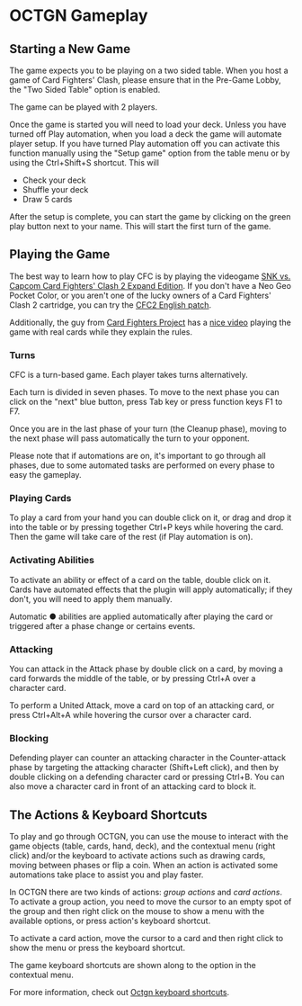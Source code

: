 # OCTGN Gameplay

## Starting a New Game
The game expects you to be playing on a two sided table. When you host a game of Card Fighters' Clash, please ensure that in the Pre-Game Lobby, the "Two Sided Table" option is enabled.

The game can be played with 2 players.

Once the game is started you will need to load your deck. Unless you have turned off Play automation, when you load a deck the game will automate player setup. If you have turned Play automation off you can activate this function manually using the "Setup game" option from the table menu or by using the <span class=kb>Ctrl</span>+<span class=kb>Shift</span>+<span class=kb>S</span> shortcut. This will
- Check your deck
- Shuffle your deck
- Draw 5 cards

After the setup is complete, you can start the game by clicking on the green play button next to your name. This will start the first turn of the game.

## Playing the Game
The best way to learn how to play CFC is by playing the videogame [SNK vs. Capcom Card Fighters' Clash 2 Expand Edition](http://neogeo.freeplaytech.com/svc-2/). If you don't have a Neo Geo Pocket Color, or you aren't one of the lucky owners of a Card Fighters' Clash 2 cartridge, you can try the [CFC2 English patch](http://cfc2english.blogspot.com.es/).

Additionally, the guy from [Card Fighters Project](https://www.cardfighterproject.com/) has a [nice video](https://www.youtube.com/watch?v=xuasJzdpiTc) playing the game with real cards while they explain the rules.

### Turns
CFC is a turn-based game. Each player takes turns alternatively.

Each turn is divided in seven phases. To move to the next phase you can click on the "next" blue button, press <span class=kb>Tab</span> key or press function keys <span class=kb>F1</span> to <span class=kb>F7</span>.

Once you are in the last phase of your turn (the Cleanup phase), moving to the next phase will pass automatically the turn to your opponent.

Please note that if automations are on, it's important to go through all phases, due to some automated tasks are performed on every phase to easy the gameplay.

### Playing Cards
To play a card from your hand you can double click on it, or drag and drop it into the table or by pressing together <span class=kb>Ctrl</span>+<span class=kb>P</span> keys while hovering the card. Then the game will take care of the rest (if Play automation is on).

### Activating Abilities
To activate an ability or effect of a card on the table, double click on it. Cards have automated effects that the plugin will apply automatically; if they don't, you will need to apply them manually.

Automatic <span class="ab ab-auto">●</span> abilities are applied automatically after playing the card or triggered after a phase change or certains events.

### Attacking
You can attack in the Attack phase by double click on a card, by moving a card forwards the middle of the table, or by pressing <span class=kb>Ctrl</span>+<span class=kb>A</span> over a character card.

To perform a United Attack, move a card on top of an attacking card, or press <span class=kb>Ctrl</span>+<span class=kb>Alt</span>+<span class=kb>A</span> while hovering the cursor over a character card.

### Blocking
Defending player can counter an attacking character in the Counter-attack phase by targeting the attacking character (<span class=kb>Shift</span>+<span class=kb>Left click</span>), and then by double clicking on a defending character card or pressing <span class=kb>Ctrl</span>+<span class=kb>B</span>. You can also move a character card in front of an attacking card to block it.

## The Actions & Keyboard Shortcuts
To play and go through OCTGN, you can use the mouse to interact with the game objects (table, cards, hand, deck), and the contextual menu (right click) and/or the keyboard to activate actions such as drawing cards, moving between phases or flip a coin. When an action is activated some automations take place to assist you and play faster.

In OCTGN there are two kinds of actions: *group actions* and *card actions*. To activate a group action, you need to move the cursor to an empty spot of the group and then right click on the mouse to show a menu with the available options, or press action's keyboard shortcut.

To activate a card action, move the cursor to a card and then right click to show the menu or press the keyboard shortcut.

The game keyboard shortcuts are shown along to the option in the contextual menu.

For more information, check out [Octgn keyboard shortcuts](https://github.com/kellyelton/OCTGN/wiki/Octgn-Keyboard-Shortcuts).
